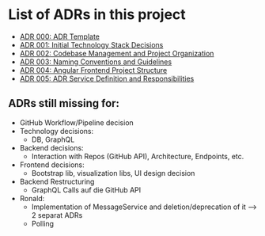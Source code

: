 # List of ADRs in this project

- [ADR 000: ADR Template](./adrs/adr-000.md)
- [ADR 001: Initial Technology Stack Decisions](./adrs/adr-001.md)
- [ADR 002: Codebase Management and Project Organization](./adrs/adr-002.md)
- [ADR 003: Naming Conventions and Guidelines](./adrs/adr-003.md)
- [ADR 004: Angular Frontend Project Structure](./adrs/adr-004.md)
- [ADR 005: ADR Service Definition and Responsibilities](./adrs/adr-005.md)



## ADRs still missing for:

- GitHub Workflow/Pipeline decision
- Technology decisions: 
  - DB, GraphQL
- Backend decisions: 
  - Interaction with Repos (GitHub API), Architecture, Endpoints, etc.
- Frontend decisions: 
  - Bootstrap lib, visualization libs, UI design decision
- Backend Restructuring
  - GraphQL Calls auf die GitHub API
- Ronald:
  - Implementation of MessageService and deletion/deprecation of it --> 2 separat ADRs
  - Polling 
